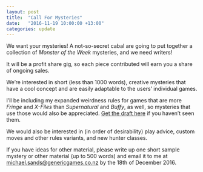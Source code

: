 ```yaml
---
layout: post
title:  "Call For Mysteries"
date:   "2016-11-19 10:00:00 +13:00"
categories: update
---
```

We want your mysteries! A not-so-secret cabal are going to put together a collection of _Monster of the Week_ mysteries, and we need writers!

It will be a profit share gig, so each piece contributed will earn you a share of ongoing sales.

We’re interested in short (less than 1000 words), creative mysteries that have a cool concept and are easily adaptable to the users’ individual games.

I’ll be including my expanded weirdness rules for games that are more _Fringe_ and _X-Files_ than _Supernatural_ and _Buffy_, as well, so mysteries that use those would also be appreciated. [Get the draft here](http://www.genericgames.co.nz/files/MotW_more_weirdness.pdf) if you haven’t seen them.

We would also be interested in (in order of desirability) play advice, custom moves and other rules variants, and new hunter classes.

If you have ideas for other material, please write up one short sample mystery or other material (up to 500 words) and email it to me at <michael.sands@genericgames.co.nz> by the 18th of December 2016.
